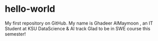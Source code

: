 # hello-world
My first repository on  GitHub.
My name is Ghadeer AlMaymoon , an IT Student at KSU DataScience & AI track 
Glad to be in SWE course this semester! 
